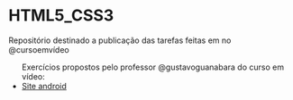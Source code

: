 # HTML5_CSS3
Repositório destinado a publicação das tarefas feitas em no @cursoemvídeo
<ul>Exercícios propostos pelo professor @gustavoguanabara do curso em vídeo:
<li><a href="desafios/d10/android.html" target="_self" rel="next">Site android</a></li>
</ul>